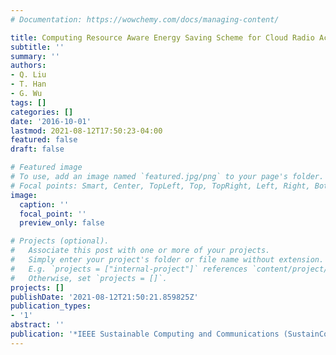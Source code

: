 ```yaml
---
# Documentation: https://wowchemy.com/docs/managing-content/

title: Computing Resource Aware Energy Saving Scheme for Cloud Radio Access Networks
subtitle: ''
summary: ''
authors:
- Q. Liu
- T. Han
- G. Wu
tags: []
categories: []
date: '2016-10-01'
lastmod: 2021-08-12T17:50:23-04:00
featured: false
draft: false

# Featured image
# To use, add an image named `featured.jpg/png` to your page's folder.
# Focal points: Smart, Center, TopLeft, Top, TopRight, Left, Right, BottomLeft, Bottom, BottomRight.
image:
  caption: ''
  focal_point: ''
  preview_only: false

# Projects (optional).
#   Associate this post with one or more of your projects.
#   Simply enter your project's folder or file name without extension.
#   E.g. `projects = ["internal-project"]` references `content/project/deep-learning/index.md`.
#   Otherwise, set `projects = []`.
projects: []
publishDate: '2021-08-12T21:50:21.859825Z'
publication_types:
- '1'
abstract: ''
publication: '*IEEE Sustainable Computing and Communications (SustainCom)*'
---
```

